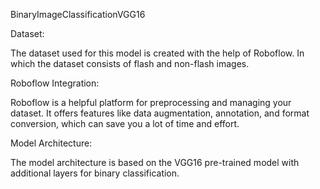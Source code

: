 <h>BinaryImageClassificationVGG16</h>

Dataset:
  <p>The dataset used for this model is created with the help of Roboflow. In which the dataset consists of flash and non-flash images.</p>

Roboflow Integration:
  <p>Roboflow is a helpful platform for preprocessing and managing your dataset. It offers features like data augmentation, annotation, and format conversion, which can save you a lot of time and effort.</p>

Model Architecture:
  <p>The model architecture is based on the VGG16 pre-trained model with additional layers for binary classification.</p>
